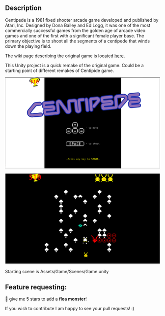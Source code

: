 ## Description
Centipede is a 1981 fixed shooter arcade game developed and published by Atari, Inc. Designed by Dona Bailey and Ed Logg, it was one of the most commercially successful games from the golden age of arcade video games and one of the first with a significant female player base. The primary objective is to shoot all the segments of a centipede that winds down the playing field.  

The wiki page describing the original game is located [here](https://en.wikipedia.org/wiki/Centipede_(video_game)).
  
This Unity project is a quick remake of the original game. Could be a starting point of different remakes of Centipide game.

![screenshot1](Screenshots/Screenshot_2.png)  

![screenshot2](Screenshots/Screenshot_1.png)

Starting scene is Assets/Game/Scenes/Game.unity

## Feature requesting:
:space_invader: give me 5 stars to add a **flea monster**!

If you wish to contribute I am happy to see your pull requests! :)
